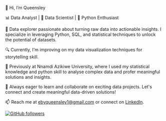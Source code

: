 👋 Hi, I’m Queensley

📊 Data Analyst | 🧪 Data Scientist | 🐍 Python Enthusiast

🔬 Data explorer passionate about turning raw data into actionable insights. I specialize in leveraging Python, SQL, and statistical techniques to unlock the potential of datasets.

🔍 Currently, I'm improving on my data visualization techniques for storytelling skill.

💼 Previously at Nnamdi Azikiwe University, where I used my statistical knowledge and python skill to analyse complex data and profer meaningful solutions and insights.

🌱 Always eager to learn and collaborate on exciting data projects. Let's connect and create meaningful data-driven solutions!

📫 Reach me at ebyqueensley1@gmail.com or connect on [LinkedIn](https://www.linkedin.com/in/queensley-chinedu-b6a276224).

[![GitHub followers](https://img.shields.io/github/followers/yourusername?label=Follow&style=social)](https://github.com/QueensleyC)



<!---
QueensleyC/QueensleyC is a ✨ special ✨ repository because its `README.md` (this file) appears on your GitHub profile.
You can click the Preview link to take a look at your changes.
--->
